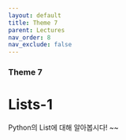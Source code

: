 ```yaml
---
layout: default
title: Theme 7
parent: Lectures
nav_order: 8
nav_exclude: false
---
```

### Theme 7
# Lists-1
Python의 List에 대해 알아봅시다! ~~